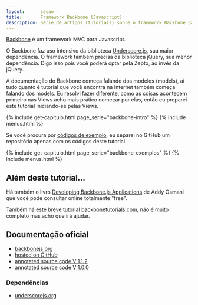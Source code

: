 ```yaml
---
layout:      secao
title:       Framework Backbone (Javascript)
description: Série de artigos (tutoriais) sobre o framework Backbone para JavaScript
---
```


[Backbone](http://backbonejs.org/) é um framework MVC para Javascript.

O Backbone faz uso intensivo da biblioteca [Underscore.js](http://underscorejs.org/), sua maior dependência.
O framework também precisa da biblioteca jQuery, sua menor dependência. Digo isso pois você poderá optar pela Zepto, ao
invés da jQuery.

A documentação do Backbone começa falando dos modelos (models), aí tudo quanto é tutorial que você encontra na Internet
também começa falando dos models. Eu resolvi fazer diferente, como as coisas acontecem primeiro nas Views acho mais
prático começar por elas, então eu preparei este tutorial iniciando-se pelas Views.

{% include get-capitulo.html page_serie="backbone-intro" %}
{% include menus.html %}

Se você procura por [códigos de exemplo](https://github.com/devfuria/backbone-exemplos), eu separei no GitHub um
repositório apenas com os códigos deste tutorial.

{% include get-capitulo.html page_serie="backbone-exemplos" %}
{% include menus.html %}


Além deste tutorial...
---

Há também o livro [Developing Backbone.js Applications](http://addyosmani.github.io/backbone-fundamentals/) de Addy Osmani
que você pode consultar online totalmente "free".

Também há este breve tutorial [backbonetutorials.com](http://backbonetutorials.com/), não é muito completo mas acho que
irá ajudar.


Documentação oficial
---

- [backbonejs.org](http://backbonejs.org/)
- [hosted on GitHub](https://github.com/jashkenas/backbone/)
- [annotated source code V 1.1.2](http://backbonejs.org/docs/backbone.html)
- [annotated source code V 1.0.0](http://documentcloud.github.io/backbone/docs/backbone.html)


### Dependências

- [underscorejs.org](http://underscorejs.org/)